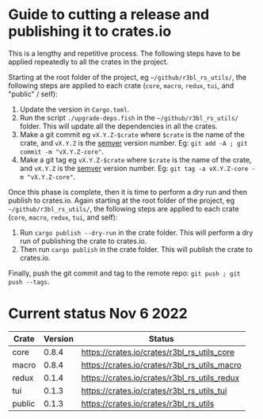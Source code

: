 # Guide to cutting a release and publishing it to crates.io

This is a lengthy and repetitive process. The following steps have to be applied repeatedly to all
the crates in the project.

Starting at the root folder of the project, eg `~/github/r3bl_rs_utils/`, the following steps are
applied to each crate (`core`, `macro`, `redux`, `tui`, and "public" / self):

1. Update the version in `Cargo.toml`.
2. Run the script `./upgrade-deps.fish` in the `~/github/r3bl_rs_utils/` folder. This will update
   all the dependencies in all the crates.
3. Make a git commit eg `vX.Y.Z-$crate` where `$crate` is the name of the crate, and `vX.Y.Z` is the
   [semver](https://semver.org/) version number. Eg: `git add -A ; git commit -m "vX.Y.Z-core"`.
4. Make a git tag eg `vX.Y.Z-$crate` where `$crate` is the name of the crate, and `vX.Y.Z` is the
   [semver](https://semver.org/) version number. Eg: `git tag -a vX.Y.Z-core -m "vX.Y.Z-core"`.

Once this phase is complete, then it is time to perform a dry run and then publish to crates.io.
Again starting at the root folder of the project, eg `~/github/r3bl_rs_utils/`, the following steps
are applied to each crate (`core`, `macro`, `redux`, `tui`, and self):

1. Run `cargo publish --dry-run` in the crate folder. This will perform a dry run of publishing the
   crate to crates.io.
2. Then run `cargo publish` in the crate folder. This will publish the crate to crates.io.

Finally, push the git commit and tag to the remote repo: `git push ; git push --tags`.

# Current status Nov 6 2022

| Crate  | Version | Status                                       |
| ------ | ------- | -------------------------------------------- |
| core   | 0.8.4   | https://crates.io/crates/r3bl_rs_utils_core  |
| macro  | 0.8.4   | https://crates.io/crates/r3bl_rs_utils_macro |
| redux  | 0.1.4   | https://crates.io/crates/r3bl_rs_utils_redux |
| tui    | 0.1.3   | https://crates.io/crates/r3bl_rs_utils_tui   |
| public | 0.1.3   | https://crates.io/crates/r3bl_rs_utils       |
